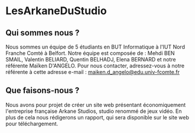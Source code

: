 # LesArkaneDuStudio

## Qui sommes nous ?

Nous sommes un équipe de 5 étudiants en BUT Informatique à l'IUT Nord Franche Comté à Belfort.
Notre équipe est composée de : Mehdi BEN SMAIL, Valentin BELIARD, Quentin BELHADJ, Elena BERNARD et notre référente Maïken D'ANGELO.
Pour nous contacter, adressez-vous à notre référente à cette adresse e-mail : maiken.d_angelo@edu.univ-fcomte.fr

## Que faisons-nous ?

Nous avons pour projet de créer un site web présentant économiquement l'entreprise française Arkane Studios, studio renommé de jeux vidéo.
En plus de cela nous rédigerons un rapport, qui sera disponible sur le site web pour téléchargement.
